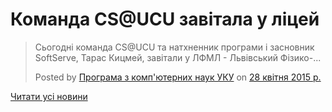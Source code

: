 # Команда CS@UCU завітала у ліцей

<blockquote cite="https://www.facebook.com/csatucu/posts/1439663252994108">

Сьогодні команда CS@UCU та натхненник програми і засновник SoftServe, Тарас Кицмей, завітали у ЛФМЛ - Львівський Фізико-...

Posted by [Програма з комп'ютерних наук УКУ](https://www.facebook.com/csatucu) on [28 квітня 2015 р.](https://www.facebook.com/csatucu/posts/1439663252994108)</blockquote>

[Читати усі новини](/news)
